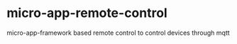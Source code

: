 # micro-app-remote-control
micro-app-framework based remote control to control devices through mqtt
